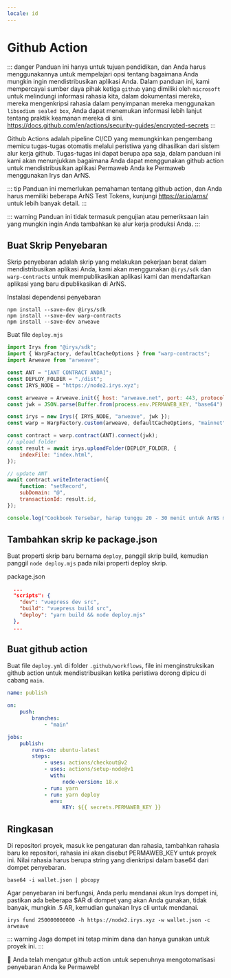 ```yaml
---
locale: id
---
```


# Github Action

::: danger
Panduan ini hanya untuk tujuan pendidikan, dan Anda harus menggunakannya untuk mempelajari opsi tentang bagaimana Anda mungkin ingin mendistribusikan aplikasi Anda. Dalam panduan ini, kami mempercayai sumber daya pihak ketiga `github` yang dimiliki oleh `microsoft` untuk melindungi informasi rahasia kita, dalam dokumentasi mereka, mereka mengenkripsi rahasia dalam penyimpanan mereka menggunakan `libsodium sealed box`, Anda dapat menemukan informasi lebih lanjut tentang praktik keamanan mereka di sini. https://docs.github.com/en/actions/security-guides/encrypted-secrets
:::

Github Actions adalah pipeline CI/CD yang memungkinkan pengembang memicu tugas-tugas otomatis melalui peristiwa yang dihasilkan dari sistem alur kerja github. Tugas-tugas ini dapat berupa apa saja, dalam panduan ini kami akan menunjukkan bagaimana Anda dapat menggunakan github action untuk mendistribusikan aplikasi Permaweb Anda ke Permaweb menggunakan Irys dan ArNS.

::: tip
Panduan ini memerlukan pemahaman tentang github action, dan Anda harus memiliki beberapa ArNS Test Tokens, kunjungi https://ar.io/arns/ untuk lebih banyak detail.
:::

::: warning
Panduan ini tidak termasuk pengujian atau pemeriksaan lain yang mungkin ingin Anda tambahkan ke alur kerja produksi Anda.
:::

## Buat Skrip Penyebaran

Skrip penyebaran adalah skrip yang melakukan pekerjaan berat dalam mendistribusikan aplikasi Anda, kami akan menggunakan `@irys/sdk` dan `warp-contracts` untuk mempublikasikan aplikasi kami dan mendaftarkan aplikasi yang baru dipublikasikan di ArNS.

Instalasi dependensi penyebaran

```console
npm install --save-dev @irys/sdk
npm install --save-dev warp-contracts
npm install --save-dev arweave
```

Buat file `deploy.mjs`

```js
import Irys from "@irys/sdk";
import { WarpFactory, defaultCacheOptions } from "warp-contracts";
import Arweave from "arweave";

const ANT = "[ANT CONTRACT ANDA]";
const DEPLOY_FOLDER = "./dist";
const IRYS_NODE = "https://node2.irys.xyz";

const arweave = Arweave.init({ host: "arweave.net", port: 443, protocol: "https" });
const jwk = JSON.parse(Buffer.from(process.env.PERMAWEB_KEY, "base64").toString("utf-8"));

const irys = new Irys({ IRYS_NODE, "arweave", jwk });
const warp = WarpFactory.custom(arweave, defaultCacheOptions, "mainnet").useArweaveGateway().build();

const contract = warp.contract(ANT).connect(jwk);
// upload folder
const result = await irys.uploadFolder(DEPLOY_FOLDER, {
	indexFile: "index.html",
});

// update ANT
await contract.writeInteraction({
	function: "setRecord",
	subDomain: "@",
	transactionId: result.id,
});

console.log("Cookbook Tersebar, harap tunggu 20 - 30 menit untuk ArNS memperbarui!");
```

## Tambahkan skrip ke package.json

Buat properti skrip baru bernama `deploy`, panggil skrip build, kemudian panggil `node deploy.mjs` pada nilai properti deploy skrip.

package.json

```json
  ...
  "scripts": {
    "dev": "vuepress dev src",
    "build": "vuepress build src",
    "deploy": "yarn build && node deploy.mjs"
  },
  ...
```

## Buat github action

Buat file `deploy.yml` di folder `.github/workflows`, file ini menginstruksikan github action untuk mendistribusikan ketika peristiwa dorong dipicu di cabang `main`.

```yml
name: publish

on:
    push:
        branches:
            - "main"

jobs:
    publish:
        runs-on: ubuntu-latest
        steps:
            - uses: actions/checkout@v2
            - uses: actions/setup-node@v1
              with:
                  node-version: 18.x
            - run: yarn
            - run: yarn deploy
              env:
                  KEY: ${{ secrets.PERMAWEB_KEY }}
```

## Ringkasan

Di repositori proyek, masuk ke pengaturan dan rahasia, tambahkan rahasia baru ke repositori, rahasia ini akan disebut PERMAWEB_KEY untuk proyek ini. Nilai rahasia harus berupa string yang dienkripsi dalam base64 dari dompet penyebaran.

```console
base64 -i wallet.json | pbcopy
```

Agar penyebaran ini berfungsi, Anda perlu mendanai akun Irys dompet ini, pastikan ada beberapa $AR di dompet yang akan Anda gunakan, tidak banyak, mungkin .5 AR, kemudian gunakan Irys cli untuk mendanai.

```console
irys fund 250000000000 -h https://node2.irys.xyz -w wallet.json -c arweave
```

::: warning
Jaga dompet ini tetap minim dana dan hanya gunakan untuk proyek ini.
:::

:tada: Anda telah mengatur github action untuk sepenuhnya mengotomatisasi penyebaran Anda ke Permaweb!
